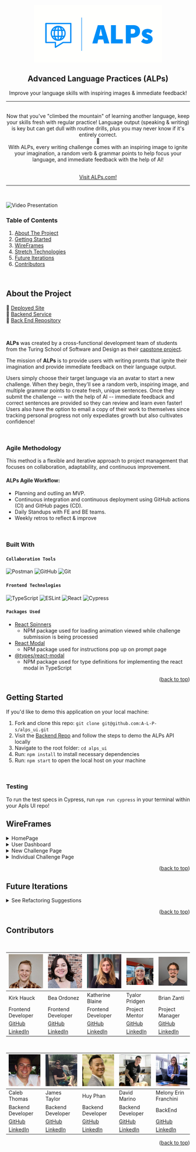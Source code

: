 <!-- ReadMe -->
<a id="readme-top"></a>

<!-- Opening -->
<br />
<div align="center">
  <a href="https://github.com/A-L-P-s/ALPs_api">
    <img src="src/assets/logo.png" alt="Logo" width="350">
  </a>
 
<!-- <h2 align="center"></h2> -->
  <h2 align="center">Advanced Language Practices (ALPs)</h2>
    <p align="center">
      Improve your language skills with inspiring images & immediate feedback!
      <hr><br>
      Now that you've "climbed the mountain" of learning another language, keep your skills fresh with regular practice! Language output (speaking & writing) is key but can get dull with routine drills, plus you may never know if it's entirely correct. <br><span>🔸</span><br> With ALPs, every writing challenge comes with an inspiring image to ignite your imagination, a random verb & grammar points to help focus your language, and immediate feedback with the help of AI!
    </p><br>
      <a href="https://a-l-p-s.github.io/alps-ui/">Visit ALPs.com!</a>
</div>
<hr>

<br>

![Video Presentation](https://media.giphy.com/media/v1.Y2lkPTc5MGI3NjExYWJjY2JlNTgxYWQzYzE5NzkyNTQ0YTgwZmUzYWU1ZGFhMGNlMWRkMyZlcD12MV9pbnRlcm5hbF9naWZzX2dpZklkJmN0PWc/MxWCnzsPZWuvaQ3FGw/giphy.gif)

<!-- TABLE OF CONTENTS -->
### Table of Contents

  <ol>
    <li>
      <a href="#about-the-project">About The Project</a>
    </li>
    <li>
      <a href="#getting-started">Getting Started</a>
    </li>
    <li><a href="#wireframes">WireFrames</a></li>
    <li><a href="#technologies">Stretch Technologies</a></li>
    <li><a href="#refactor">Future Iterations</a></li>
    <li><a href="#contact">Contributors</a></li>
  </ol>
<br>

<!-- ABOUT THE PROJECT -->
<h2 id="about-the-project">About the Project</h2>

<span>🔸</span> [Deployed Site](https://a-l-p-s.github.io/alps-ui/)
<br>
<span>🔸</span> [Backend Service](https://git.heroku.com/calm-thicket-75558.git)
<br>
<span>🔸</span> [Back End Repository](https://github.com/A-L-P-s/ALPS_api)

<br>


**ALPs** was created by a cross-functional development team of students from the Turing School of Software and Design as their [capstone project](https://mod4.turing.edu/projects/capstone/).

The mission of **ALPs** is to provide users with writing promts that ignite their imagination and provide immediate feedback on their language output.

Users simply choose their target language via an avatar to start a new challenge. When they begin, they'll see a random verb, inspiring image, and multiple grammar points to create fresh, unique sentences. Once they submit the challenge -- with the help of AI -- immediate feedback and correct sentences are provided so they can review and learn even faster! Users also have the option to email a copy of their work to themselves since tracking personal progress not only expediates growth but also cultivates confidence!

<br>

<!-- Agile Methodology -->
### Agile Methodology

This method is a flexible and iterative approach to project management that focuses on collaboration, adaptability, and continuous improvement. 

#### ALPs Agile Workflow:
- Planning and outling an MVP.
- Continuous integration and continuous deployment using GitHub actions (CI) and GitHub pages (CD).
- Daily Standups with FE and BE teams.
- Weekly retros to reflect & improve

<br>

<!-- Built With -->
### Built With
#### `Collaboration Tools`
![Postman](https://img.shields.io/badge/Postman-FF6C37?style=for-the-badge&logo=postman&logoColor=white)
![GitHub](https://img.shields.io/badge/github-10A28C.svg?style=for-the-badge&logo=github&logoColor=white)
![Git](https://img.shields.io/badge/git-4B0082.svg?style=for-the-badge&logo=git&logoColor=white)

#### `Frontend Technologies`
![TypeScript](https://img.shields.io/badge/TypeScript-007ACC?style=for-the-badge&logo=typescript&logoColor=white)
![ESLint](https://img.shields.io/badge/eslint-3A33D1?style=for-the-badge&logo=eslint&logoColor=white)
![React](https://img.shields.io/badge/React-20232A?style=for-the-badge&logo=react&logoColor=61DAFB)
![Cypress](	https://img.shields.io/badge/Cypress-17202C?style=for-the-badge&logo=cypress&logoColor=white)

#### `Packages Used`
- [React Spinners](https://www.npmjs.com/package/react-spinners)
  - NPM package used for loading animation viewed while challenge submission is being processed
- [React Modal](https://www.npmjs.com/package/react-modal)
  - NPM package used for instructions pop up on prompt page
- [@types/react-modal](https://www.npmjs.com/package/@types/react-modal)
  - NPM package used for type definitions for implementing the react modal in TypeScript

<p align="right">(<a href="#readme-top">back to top</a>)</p>

<!-- GETTING STARTED -->
## Getting Started 

If you'd like to demo this application on your local machine:
1. Fork and clone this repo: `git clone git@github.com:A-L-P-s/alps_ui.git`
2. Visit the [Backend Repo](https://github.com/A-L-P-s/ALPs_api) and follow the steps to demo the ALPs API locally
3. Navigate to the root folder: `cd alps_ui`
4. Run: `npm install` to install necessary dependencies
5. Run: `npm start` to open the local host on your machine

<br>

<!-- Testing -->
### Testing 

To run the test specs in Cypress, run `npm run cypress` in your terminal within your Apls UI repo!

## WireFrames 
  
<details>
  <summary>HomePage</summary>
  <img src='src/assets/home-wireframe.png'>
</details>

<details>
  <summary>User Dashboard</summary>
  <img src='src/assets/dashboard-wireframe.png'>
</details>

<details>
  <summary>New Challenge Page</summary>
  <img src='src/assets/prompt-wireframe.png'>
</details>
  
 <details>
  <summary>Individual Challenge Page</summary>
  <img src='src/assets/feedback-wireframe.png'>
</details>

<p align="right">(<a href="#readme-top">back to top</a>)</p>

<!-- Future Iterations -->
<h2 id="refactor">Future Iterations</h2> 

<details>
  <summary>See Refactoring Suggestions</summary>
  <dl>
    <dt><span>🔸</span> Delete Past Challenge</dt>
      <dd>- Allow users to delete challenges that they do not want to see on their dashboard! This would require adding a button on the past challenge feedback component that would hit the existing BE delete endpoint.</dd>
    <dt><span>🔸</span>Login Page</dt>
      <dd>- Add input fields to authenticate user and save their data.</dd>
    <dt><span>🔸</span>More Languages</dt>
      <dd>- We currently have data and functionality for practicing Spanish, Turkish, and Vietnamese. In the future, we would love to update our application to support more languages!</dd>
    <dt><span>🔸</span>More Practice</dt>
      <dd>- Currently, a singular challenge prompts the completion of 2 sentences. In the future, we would love to add more sentences/different activities to exercise language knowledge!</dd>
  </dl>
</details>

<p align="right">(<a href="#readme-top">back to top</a>)</p>

<h2 id="contact">Contributors</h2>

<br>

| [<img alt="Kirk Hauck" width="100" src="src/assets/kirk.jpg"/>](https://www.linkedin.com/in/kirk-hauck/) | [<img alt="Bea Ordonez" width="100" src="src/assets/bea.png"/>](https://www.linkedin.com/in/bea-ordonez/) | [<img alt="Katherine Blaine" width="100" src="src/assets/katherine.jpg"/>](https://www.linkedin.com/in/katherinekblaine/) | [<img alt="Tyalor Pridgen" width="100" src="src/assets/taylor.jpg"/>](https://www.linkedin.com/in/taylor-pridgen-a3aa7918/) | [<img alt="Brian Zanti" width="100" src="src/assets/brian.jpg"/>](https://www.linkedin.com/in/brianzanti/) | 
| ------------------ | ------------ | -------------- | ----------- | -------------- | 
| Kirk Hauck | Bea Ordonez | Katherine Blaine | Tyalor Pridgen | Brian Zanti | 
| Frontend Developer | Frontend Developer| Frontend Developer | Project Mentor | Project Manager |
| [GitHub](https://github.com/kirkhauck) | [GitHub](https://github.com/bea-ordonez) | [GitHub](https://github.com/KatherineBlaine) | [GitHub](https://github.com/pridgey) | [GitHub](https://github.com/BrianZanti) |
| [LinkedIn](https://www.linkedin.com/in/kirk-hauck/) |  [LinkedIn](https://www.linkedin.com/in/bea-ordonez/) | [LinkedIn](https://www.linkedin.com/in/katherinekblaine/) | [LinkedIn](https://www.linkedin.com/in/taylor-pridgen-a3aa7918/) | [LinkedIn](https://www.linkedin.com/in/brianzanti/) |

<br>

| [<img alt="Caleb Thomas" width="100" src="src/assets/caleb.jpg"/>](https://www.linkedin.com/in/calebjthomas/) | [<img alt="James Taylor" width="100" src="src/assets/james.jpg"/>](https://www.linkedin.com/in/james-taylor-a02a7a199/) | [<img alt="Huy Phan" width="100" src="src/assets/huy.jpg"/>](https://www.linkedin.com/in/huy-phan-2471b3261/) | [<img alt="David Marino" width="100" src="src/assets/david.jpg"/>](https://www.linkedin.com/in/davidjmarino8/) | [<img alt="Melony Erin Franchini" width="100" src="src/assets/mel.jpg"/>](https://www.linkedin.com/in/melony-erin-franchini/) |
| ------------------ | ------------ | -------------- | ----------- | -------------- | 
| Caleb Thomas | James Taylor | Huy Phan | David Marino | Melony Erin Franchini |
| Backend Developer | Backend Developer | Backend Developer | Backend Developer | BackEnd | 
| [GitHub](https://github.com/cjthomas00) | [GitHub](https://github.com/JTaylor28) | [GitHub](https://github.com/HuyPhan2025) | [GitHub](https://github.com/davejm8) | [GitHub](https://github.com/MelTravelz) |
| [LinkedIn](https://www.linkedin.com/in/calebjthomas/) |  [LinkedIn](https://www.linkedin.com/in/james-taylor-a02a7a199/) | [LinkedIn](https://www.linkedin.com/in/huy-phan-2471b3261/) | [LinkedIn](https://www.linkedin.com/in/davidjmarino8/) | [LinkedIn](https://www.linkedin.com/in/melony-erin-franchini/) |

<p align="right">(<a href="#readme-top">back to top</a>)</p>